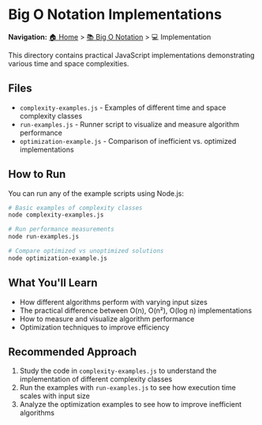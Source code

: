 # Big O Notation Implementations

**Navigation:** [🏠 Home](../../README.md) > [📚 Big O Notation](../README.md) > 💻 Implementation

This directory contains practical JavaScript implementations demonstrating various time and space complexities.

## Files

- `complexity-examples.js` - Examples of different time and space complexity classes
- `run-examples.js` - Runner script to visualize and measure algorithm performance
- `optimization-example.js` - Comparison of inefficient vs. optimized implementations

## How to Run

You can run any of the example scripts using Node.js:

```bash
# Basic examples of complexity classes
node complexity-examples.js

# Run performance measurements
node run-examples.js

# Compare optimized vs unoptimized solutions
node optimization-example.js
```

## What You'll Learn

- How different algorithms perform with varying input sizes
- The practical difference between O(n), O(n²), O(log n) implementations
- How to measure and visualize algorithm performance
- Optimization techniques to improve efficiency

## Recommended Approach

1. Study the code in `complexity-examples.js` to understand the implementation of different complexity classes
2. Run the examples with `run-examples.js` to see how execution time scales with input size
3. Analyze the optimization examples to see how to improve inefficient algorithms
